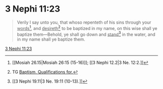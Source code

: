 # 3 Nephi 11:23

> Verily I say unto you, that whoso repenteth of his sins through your <u>words</u>[^a], and <u>desireth</u>[^b] to be baptized in my name, on this wise shall ye baptize them—Behold, ye shall go down and <u>stand</u>[^c] in the water, and in my name shall ye baptize them.

[3 Nephi 11:23](https://www.churchofjesuschrist.org/study/scriptures/bofm/3-ne/11?lang=eng&id=p23#p23)


[^a]: [[Mosiah 26.15|Mosiah 26:15 (15-16)]]; [[3 Nephi 12.2|3 Ne. 12:2.]]
[^b]: TG [Baptism, Qualifications for.](https://www.churchofjesuschrist.org/study/scriptures/tg/baptism-qualifications-for?lang=eng)
[^c]: [[3 Nephi 19.11|3 Ne. 19:11 (10-13).]]
